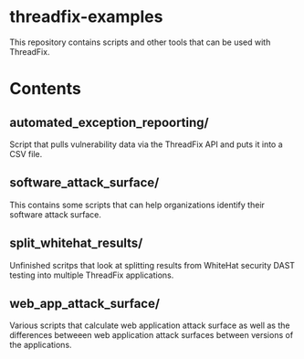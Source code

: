 # threadfix-examples

This repository contains scripts and other tools that can be used with ThreadFix.

# Contents

## automated_exception_repoorting/

Script that pulls vulnerability data via the ThreadFix API and puts it into a CSV file. 

## software_attack_surface/

This contains some scripts that can help organizations identify their software attack surface. 

## split_whitehat_results/

Unfinished scritps that look at splitting results from WhiteHat security DAST testing into multiple ThreadFix applications. 

## web_app_attack_surface/

Various scripts that calculate web application attack surface as well as the differences betweeen web application attack surfaces between versions of the applications. 
